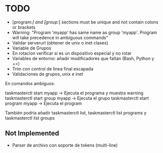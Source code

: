 # TODO

- [program:*] and [group:*] sections must be unique and not contain colons or brackets
- Warning: "Program 'myapp' has same name as group 'myapp'. Program will take precedence in ambiguous commands"
- Validar serverurl (obtener de unix o inet clases)
- Variable de Grupos
- En rotacion verificar si es un dispositivo especial y no rotar
- Variables de entorno: añadir modificadores que faltan (Bash, Python y +=)
- Trim con control de linea final escapada
- Validaciones de grupos, unix e inet

En comandos ambiguos:

taskmasterctl start myapp → Ejecuta el programa y muestra warning
taskmasterctl start group myapp → Ejecuta el grupo
taskmasterctl start program myapp → Ejecuta el program

También podria añadir taskmasterctl list, taskmasterctl list programs y taskmasterctl list groups

## Not Implemented

- Parser de archivo con soporte de tokens (multi-line)
